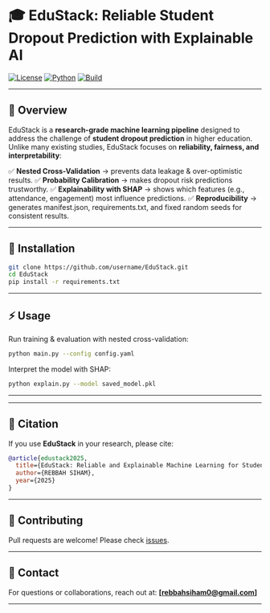 

# 🎓 EduStack: Reliable Student Dropout Prediction with Explainable AI

[![License](https://img.shields.io/badge/License-MIT-green.svg)](LICENSE)
[![Python](https://img.shields.io/badge/python-3.9%2B-blue.svg)]()
[![Build](https://img.shields.io/badge/build-passing-brightgreen.svg)]()

---

## 📌 Overview

EduStack is a **research-grade machine learning pipeline** designed to address the challenge of **student dropout prediction** in higher education. Unlike many existing studies, EduStack focuses on **reliability, fairness, and interpretability**:

✅ **Nested Cross-Validation** → prevents data leakage & over-optimistic results.
✅ **Probability Calibration** → makes dropout risk predictions trustworthy.
✅ **Explainability with SHAP** → shows which features (e.g., attendance, engagement) most influence predictions.
✅ **Reproducibility** → generates manifest.json, requirements.txt, and fixed random seeds for consistent results.

---

## 🚀 Installation

```bash
git clone https://github.com/username/EduStack.git
cd EduStack
pip install -r requirements.txt
```

---

## ⚡ Usage

Run training & evaluation with nested cross-validation:

```bash
python main.py --config config.yaml
```

Interpret the model with SHAP:

```bash
python explain.py --model saved_model.pkl
```

---


---

## 📜 Citation

If you use **EduStack** in your research, please cite:

```bibtex
@article{edustack2025,
  title={EduStack: Reliable and Explainable Machine Learning for Student Dropout Prediction},
  author={REBBAH SIHAM},
  year={2025}
}
```

---

## 🤝 Contributing

Pull requests are welcome! Please check [issues](https://github.com/username/EduStack/issues).

---

## 📧 Contact

For questions or collaborations, reach out at: **[rebbahsiham0@gmail.com]**

---
